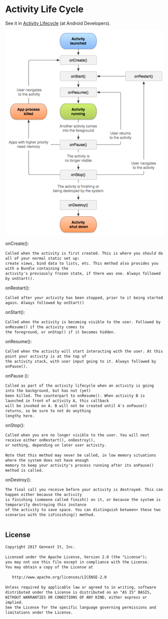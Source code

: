 # Activity Life Cycle

See it in [Activity Lifecycle][1] (at Android Developers).

![](sample/activity_lifecycle.png)


onCreate():
```
Called when the activity is first created. This is where you should do all of your normal static set up: 
create views, bind data to lists, etc. This method also provides you with a Bundle containing the 
activity's previously frozen state, if there was one. Always followed by onStart().
```
onRestart():
```
Called after your activity has been stopped, prior to it being started again. Always followed by onStart()
```
onStart():
```
Called when the activity is becoming visible to the user. Followed by onResume() if the activity comes to 
the foreground, or onStop() if it becomes hidden.
```
onResume():
```
Called when the activity will start interacting with the user. At this point your activity is at the top of
the activity stack, with user input going to it. Always followed by onPause().
```
onPause ():
```
Called as part of the activity lifecycle when an activity is going into the background, but has not (yet) 
been killed. The counterpart to onResume(). When activity B is launched in front of activity A, this callback
will be invoked on A. B will not be created until A's onPause() returns, so be sure to not do anything 
lengthy here.
```
onStop():
```
Called when you are no longer visible to the user. You will next receive either onRestart(), onDestroy(), 
or nothing, depending on later user activity.

Note that this method may never be called, in low memory situations where the system does not have enough
memory to keep your activity's process running after its onPause() method is called.
```
onDestroy():
```
The final call you receive before your activity is destroyed. This can happen either because the activity
is finishing (someone called finish() on it, or because the system is temporarily destroying this instance
of the activity to save space. You can distinguish between> these two scenarios with the isFinishing() method.
```


```java
```

License
--------

    Copyright 2017 Gennext It, Inc.

    Licensed under the Apache License, Version 2.0 (the "License");
    you may not use this file except in compliance with the License.
    You may obtain a copy of the License at

       http://www.apache.org/licenses/LICENSE-2.0

    Unless required by applicable law or agreed to in writing, software
    distributed under the License is distributed on an "AS IS" BASIS,
    WITHOUT WARRANTIES OR CONDITIONS OF ANY KIND, either express or implied.
    See the License for the specific language governing permissions and
    limitations under the License.

[1]: https://developer.android.com/reference/android/app/Activity#ActivityLifecycle

